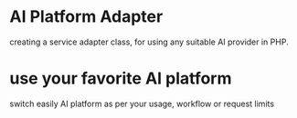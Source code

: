 # AI Platform Adapter

creating a service adapter class, for using any suitable AI provider in PHP.

# use your favorite AI platform

switch easily AI platform as per your usage, workflow or request limits